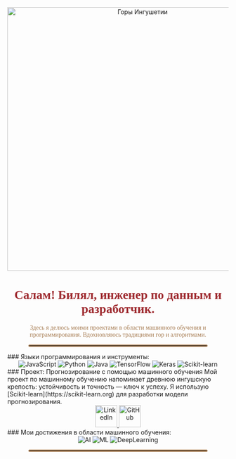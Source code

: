 <div align="center">
  <img src="https://example.com/your-image.jpg" alt="Горы Ингушетии" width="600" />
  <h1 style="color:#9E2A2F; font-family: 'Georgia', serif;">Салам! Билял, инженер по данным и разработчик.</h1>
  <p style="font-family: 'Times New Roman', serif; color:#A67C52;">Здесь я делюсь моими проектами в области машинного обучения и программирования. Вдохновляюсь традициями гор и алгоритмами.</p>
  <hr style="border: 2px solid #A67C52; width: 80%; border-radius: 5px;"/>
</div>
### Языки программирования и инструменты:

<div align="center">
  <img src="https://img.shields.io/badge/JavaScript-F7DF1E?style=flat-square&logo=javascript&logoColor=black" alt="JavaScript"/>
  <img src="https://img.shields.io/badge/Python-3776AB?style=flat-square&logo=python&logoColor=white" alt="Python"/>
  <img src="https://img.shields.io/badge/Java-007396?style=flat-square&logo=java&logoColor=white" alt="Java"/>
  <img src="https://img.shields.io/badge/TensorFlow-FF6F00?style=flat-square&logo=tensorflow&logoColor=white" alt="TensorFlow"/>
  <img src="https://img.shields.io/badge/Keras-D00000?style=flat-square&logo=keras&logoColor=white" alt="Keras"/>
  <img src="https://img.shields.io/badge/Scikit--learn-F7931E?style=flat-square&logo=scikit-learn&logoColor=white" alt="Scikit-learn"/>
</div>
### Проект: Прогнозирование с помощью машинного обучения
Мой проект по машинному обучению напоминает древнюю ингушскую крепость: устойчивость и точность — ключ к успеху. Я использую [Scikit-learn](https://scikit-learn.org) для разработки модели прогнозирования.
<div align="center">
  <a href="https://www.linkedin.com/in/yourusername">
    <img src="https://example.com/ingush-ornament-icon-linkedin.png" alt="LinkedIn" width="50"/>
  </a>
  <a href="https://github.com/yourusername">
    <img src="https://example.com/ingush-ornament-icon-github.png" alt="GitHub" width="50"/>
  </a>
</div>
### Мои достижения в области машинного обучения:

<div align="center">
  <img src="https://img.shields.io/badge/AI-0066FF?style=flat-square&logo=ai&logoColor=white" alt="AI"/>
  <img src="https://img.shields.io/badge/ML-FF7F00?style=flat-square&logo=machine-learning&logoColor=white" alt="ML"/>
  <img src="https://img.shields.io/badge/DeepLearning-FF6F00?style=flat-square&logo=deeplearning&logoColor=white" alt="DeepLearning"/>
</div>
<div align="center">
  <hr style="border: 2px solid #A67C52; width: 80%; border-radius: 5px;"/>
</div>
